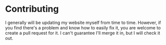 # Contributing

I generally will be updating my website myself from time to time. However, if you find there's a problem and know how 
to easily fix it, you are welcome to create a pull request for it. I can't guarantee I'll merge it in, but I will check 
it out. 

